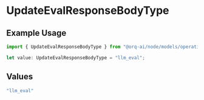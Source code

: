 # UpdateEvalResponseBodyType

## Example Usage

```typescript
import { UpdateEvalResponseBodyType } from "@orq-ai/node/models/operations";

let value: UpdateEvalResponseBodyType = "llm_eval";
```

## Values

```typescript
"llm_eval"
```